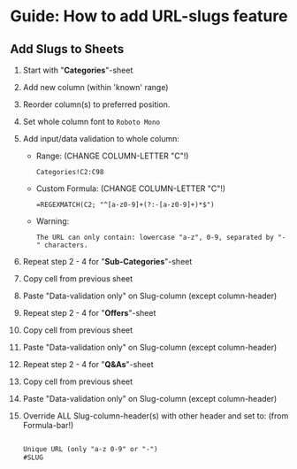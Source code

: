 # Guide: How to add URL-slugs feature

## Add Slugs to Sheets

1.  Start with "**Categories**"-sheet

2.  Add new column (within 'known' range)

3.  Reorder column(s) to preferred position.

4.  Set whole column font to `Roboto Mono`

5.  Add input/data validation to whole column:

    - Range: (CHANGE COLUMN-LETTER "C"!)

          Categories!C2:C98

    - Custom Formula: (CHANGE COLUMN-LETTER "C"!)

          =REGEXMATCH(C2; "^[a-z0-9]+(?:-[a-z0-9]+)*$")

    - Warning:

          The URL can only contain: lowercase "a-z", 0-9, separated by "-" characters.

6.  Repeat step 2 - 4 for "**Sub-Categories**"-sheet
7.  Copy cell from previous sheet
8.  Paste "Data-validation only" on Slug-column (except column-header)

9.  Repeat step 2 - 4 for "**Offers**"-sheet
10. Copy cell from previous sheet
11. Paste "Data-validation only" on Slug-column (except column-header)

12. Repeat step 2 - 4 for "**Q&As**"-sheet
13. Copy cell from previous sheet
14. Paste "Data-validation only" on Slug-column (except column-header)

15. Override ALL Slug-column-header(s) with other header and set to: (from Formula-bar!)

    ```txt

    Unique URL (only "a-z 0-9" or "-")
    #SLUG

    ```
